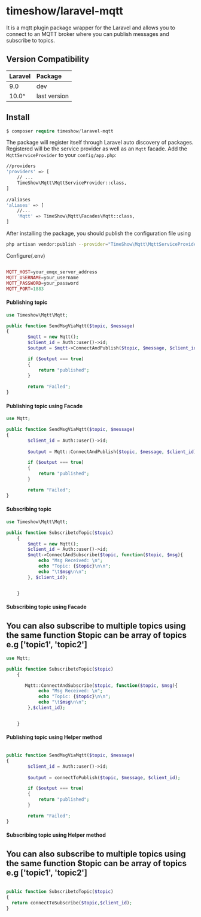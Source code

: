 # timeshow/laravel-mqtt

It is a mqtt plugin package wrapper for the Laravel and allows you to connect to an MQTT broker where you can publish messages and subscribe to topics.

## Version Compatibility

| Laravel | Package      |
|:--------|:-------------|
| 9.0     | dev          |
| 10.0^   | last version |

## Install

``` php
$ composer require timeshow/laravel-mqtt
```

The package will register itself through Laravel auto discovery of packages.
Registered will be the service provider as well as an `Mqtt` facade.
Add the `MqttServiceProvider` to your `config/app.php`:

``` bash
//providers
'providers' => [
    // ...
    TimeShow\Mqtt\MqttServiceProvider::class,
]
    
//aliases
'aliases' => [
    //...
    'Mqtt' => TimeShow\Mqtt\Facades\Mqtt::class,    
]

```

After installing the package, you should publish the configuration file using

``` bash 
php artisan vendor:publish --provider="TimeShow\Mqtt\MqttServiceProvider"
```


Configure(.env)
``` php

MQTT_HOST=your_emqx_server_address
MQTT_USERNAME=your_username
MQTT_PASSWORD=your_password
MQTT_PORT=1883

```

#### Publishing topic

``` php
use Timeshow\Mqtt\Mqtt;

public function SendMsgViaMqtt($topic, $message)
{
        $mqtt = new Mqtt();
        $client_id = Auth::user()->id;
        $output = $mqtt->ConnectAndPublish($topic, $message, $client_id);

        if ($output === true)
        {
            return "published";
        }
        
        return "Failed";
}
```

#### Publishing topic using Facade

``` php
use Mqtt;

public function SendMsgViaMqtt($topic, $message)
{
        $client_id = Auth::user()->id;
        
        $output = Mqtt::ConnectAndPublish($topic, $message, $client_id);

        if ($output === true)
        {
            return "published";
        }

        return "Failed";
}
```

#### Subscribing topic

``` php
use Timeshow\Mqtt\Mqtt;

public function SubscribetoTopic($topic)
    {
        $mqtt = new Mqtt();
        $client_id = Auth::user()->id;
        $mqtt->ConnectAndSubscribe($topic, function($topic, $msg){
            echo "Msg Received: \n";
            echo "Topic: {$topic}\n\n";
            echo "\t$msg\n\n";
        }, $client_id);


    }
```
#### Subscribing topic using Facade
## You can also subscribe to multiple topics using the same function $topic can be array of topics e.g ['topic1', 'topic2']

``` php
use Mqtt;

public function SubscribetoTopic($topic)
    {

       Mqtt::ConnectAndSubscribe($topic, function($topic, $msg){
            echo "Msg Received: \n";
            echo "Topic: {$topic}\n\n";
            echo "\t$msg\n\n";
        },$client_id);


    }
```

#### Publishing topic using Helper method

``` php

public function SendMsgViaMqtt($topic, $message)
{
        $client_id = Auth::user()->id;
        
        $output = connectToPublish($topic, $message, $client_id);

        if ($output === true)
        {
            return "published";
        }

        return "Failed";
}
```

#### Subscribing topic using Helper method
## You can also subscribe to multiple topics using the same function $topic can be array of topics e.g ['topic1', 'topic2']

``` php

public function SubscribetoTopic($topic)
{
  return connectToSubscribe($topic,$client_id);
}
```

